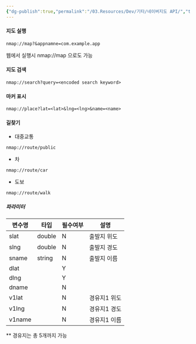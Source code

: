 ```yaml
---
{"dg-publish":true,"permalink":"/03.Resources/Dev/기타/네이버지도 API/","tags":["map","api","naver","dev"],"noteIcon":""}
---
```


#### 지도 실행
```
nmap://map?&appnamne=com.example.app
```
웹에서 실행시 nmap://map 으로도 가능
#### 지도 검색
```
nmap://search?query=<encoded search keyword>
```
#### 마커 표시
```
nmap://place?lat=<lat>&lng=<lng>&name=<name>
```
#### 길찾기
- 대중교통
```
nmap://route/public
```
- 차
```
nmap://route/car
```
- 도보
```
nmap://route/walk
```
##### 파라미터
| 변수명 | 타입   | 필수여부 | 설명         |
| ------ | ------ | -------- | ------------ |
| slat   | double | N        | 출발지 위도  |
| slng   | double | N        | 출발지 경도  |
| sname  | string | N        | 출발지 이름  |
| dlat   |        | Y        |              |
| dlng   |        | Y        |              |
| dname  |        | N        |              |
| v1lat  |        | N        | 경유지1 위도 |
| v1lng  |        | N        | 경유지1 경도 |
| v1name |        | N        | 경유지1 이름 |
** 경유지는 총 5개까지 가능


